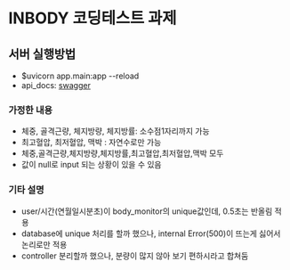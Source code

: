 # INBODY 코딩테스트 과제

## 서버 실행방법
- $uvicorn app.main:app --reload
- api_docs: [swagger](http://127.0.0.1:8000/docs)

### 가정한 내용
- 체중, 골격근량, 체지방량, 체지방률: 소수점1자리까지 가능
- 최고혈압, 최저혈압, 맥박 : 자연수로만 가능
- 체중,골격근량,체지방량,체지방률,최고혈압,최저혈압,맥박 모두
- 값이 null로 input 되는 상황이 있을 수 있음

### 기타 설명
- user/시간(연월일시분초)이 body_monitor의 unique값인데, 0.5초는 반올림 적용
- database에 unique 처리를 할까 했으나, internal Error(500)이 뜨는게 싫어서 논리로만 적용
- controller 분리할까 했으나, 분량이 많지 않아 보기 편하시라고 합쳐둠

